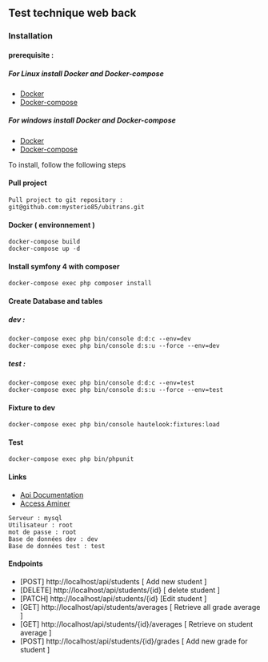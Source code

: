 ##  Test technique web back

###  Installation

#### prerequisite : 

##### For Linux install Docker and Docker-compose
* [Docker](https://www.hostinger.fr/tutoriels/installer-docker-sur-ubuntu) 
* [Docker-compose](https://www.digitalocean.com/community/tutorials/how-to-install-docker-compose-on-debian-10-fr#:~:text=%C3%89tape%201%20%2D%20Installation%20de%20Docker%20Compose,-Bien%20que%20vous&text=V%C3%A9rifiez%20la%20version%20en%20cours,local%2Fbin%2Fdocker%2Dcompose) 

##### For windows install Docker and Docker-compose
* [Docker](https://docs.docker.com/docker-for-windows/install/) 
* [Docker-compose](https://docs.docker.com/compose/install/) 


To install, follow the following steps

#### Pull project
```
Pull project to git repository : git@github.com:mysterio85/ubitrans.git
```

#### Docker ( environnement ) 
```
docker-compose build 
docker-compose up -d 
```

#### Install symfony 4 with composer 
```
docker-compose exec php composer install
```

#### Create Database and tables 
##### dev : 
```
docker-compose exec php bin/console d:d:c --env=dev
docker-compose exec php bin/console d:s:u --force --env=dev 
```

##### test : 
```
docker-compose exec php bin/console d:d:c --env=test
docker-compose exec php bin/console d:s:u --force --env=test
```

#### Fixture to dev 
```
docker-compose exec php bin/console hautelook:fixtures:load
```

####  Test 
```
docker-compose exec php bin/phpunit
```

#### Links
* [Api Documentation](http://localhost/api/doc) 
* [Access Aminer](http://localhost:8080) 

```
Serveur : mysql
Utilisateur : root
mot de passe : root
Base de données dev : dev
Base de données test : test 
```
#### Endpoints
* [POST] http://localhost/api/students [ Add new student ]
* [DELETE] http://localhost/api/students/{id}  [ delete student ] 
* [PATCH] http://localhost/api/students/{id} [Edit student ]
* [GET] http://localhost/api/students/averages [ Retrieve all grade average ]
* [GET] http://localhost/api/students/{id}/averages [ Retrieve on student average ]
* [POST] http://localhost/api/students/{id}/grades [ Add new grade for student ]

